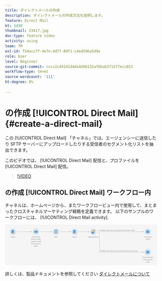```yaml
---
title: ダイレクトメールの作成
description: ダイレクトメールの作成方法を説明します。
feature: Direct Mail
kt: 1430
thumbnail: 23417.jpg
doc-type: feature video
activity: using
team: TM
exl-id: f54acc7f-4efe-4d7f-89f1-c4ed596a5d9e
role: User
level: Beginner
source-git-commit: cccc2cd4141d4da4d06132af8bab3f15f7ecc853
workflow-type: tm+mt
source-wordcount: '111'
ht-degree: 0%

---
```


# の作成 [!UICONTROL Direct Mail] {#create-a-direct-mail}

この [!UICONTROL Direct Mail] 「チャネル」では、エージェンシーに送信したり SFTP サーバーにアップロードしたりする受信者のセグメント化リストを抽出できます。

このビデオでは、 [!UICONTROL Direct Mail] 配信と、プロファイルを [!UICONTROL Direct Mail] 配信。

>[!VIDEO](https://video.tv.adobe.com/v/23417?quality=12)

## の作成 [!UICONTROL Direct Mail] ワークフロー内

チャネルは、ホームページから、またワークフロービュー内で使用して、まとまったクロスチャネルマーケティング戦略を定義できます。 以下のサンプルのワークフローには、 [!UICONTROL Direct Mail activity].

![ワークフロー画像](/help/assets/direct_mail_examplewf.png)

詳しくは、製品ドキュメントを参照してください [ダイレクトメールについて](https://experienceleague.adobe.com/docs/campaign-standard/using/communication-channels/direct-mail/about-direct-mail.html)
